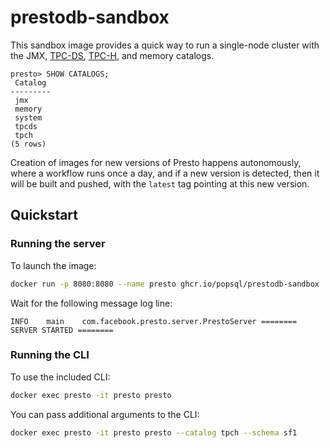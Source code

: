 # prestodb-sandbox

This sandbox image provides a quick way to run a single-node cluster with the
JMX, [TPC-DS](https://www.tpc.org/tpcds/), [TPC-H](https://www.tpc.org/tpch/),
and memory catalogs.

```
presto> SHOW CATALOGS;
 Catalog
---------
 jmx
 memory
 system
 tpcds
 tpch
(5 rows)
```

Creation of images for new versions of Presto happens autonomously, where a
workflow runs once a day, and if a new version is detected, then it will be
built and pushed, with the `latest` tag pointing at this new version.

## Quickstart

### Running the server

To launch the image:

```bash
docker run -p 8080:8080 --name presto ghcr.io/popsql/prestodb-sandbox
```

Wait for the following message log line:

```
INFO	main	com.facebook.presto.server.PrestoServer	======== SERVER STARTED ========
```

### Running the CLI

To use the included CLI:

```bash
docker exec presto -it presto presto
```

You can pass additional arguments to the CLI:

```bash
docker exec presto -it presto presto --catalog tpch --schema sf1
```
